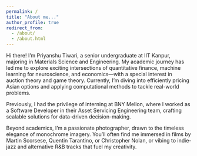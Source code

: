 ```yaml
---
permalink: /
title: "About me..."
author_profile: true
redirect_from: 
  - /about/
  - /about.html
---
```


Hi there! I’m Priyanshu Tiwari, a senior undergraduate at IIT Kanpur, majoring in Materials Science and Engineering. My academic journey has led me to explore exciting intersections of quantitative finance, machine learning for neuroscience, and economics—with a special interest in auction theory and game theory. Currently, I’m diving into efficiently pricing Asian options and applying computational methods to tackle real-world problems.

Previously, I had the privilege of interning at BNY Mellon, where I worked as a Software Developer in their Asset Servicing Engineering team, crafting scalable solutions for data-driven decision-making.

Beyond academics, I’m a passionate photographer, drawn to the timeless elegance of monochrome imagery. You’ll often find me immersed in films by Martin Scorsese, Quentin Tarantino, or Christopher Nolan, or vibing to indie-jazz and alternative R&B tracks that fuel my creativity.